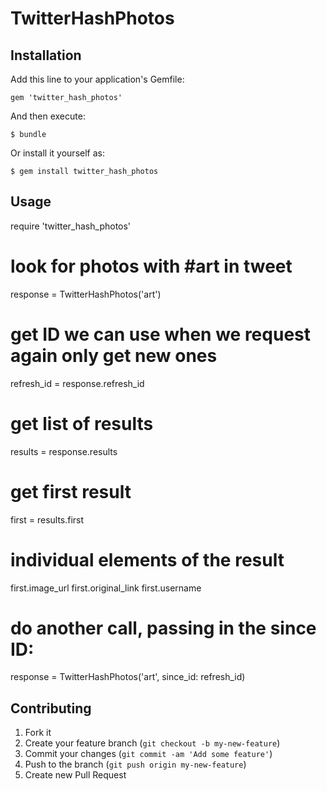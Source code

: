 # TwitterHashPhotos

## Installation

Add this line to your application's Gemfile:

    gem 'twitter_hash_photos'

And then execute:

    $ bundle

Or install it yourself as:

    $ gem install twitter_hash_photos

## Usage

  require 'twitter_hash_photos'

  # look for photos with #art in tweet
  response = TwitterHashPhotos('art')

  # get ID we can use when we request again only get new ones
  refresh_id = response.refresh_id

  # get list of results
  results = response.results

  # get first result
  first = results.first

  # individual elements of the result
  first.image_url
  first.original_link
  first.username

  # do another call, passing in the since ID:
  response = TwitterHashPhotos('art', since_id: refresh_id)


## Contributing

1. Fork it
2. Create your feature branch (`git checkout -b my-new-feature`)
3. Commit your changes (`git commit -am 'Add some feature'`)
4. Push to the branch (`git push origin my-new-feature`)
5. Create new Pull Request
